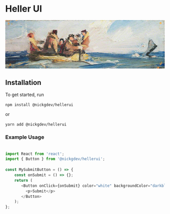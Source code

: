 # Heller UI

![Orr](/src/assets/orr.jpeg)

## Installation

To get started, run

`npm install @nickgdev/hellerui`

or

`yarn add @nickgdev/hellerui`

### Example Usage

```javascript

import React from 'react';
import { Button } from '@nickgdev/hellerui';

const MySubmitButton = () => {
    const onSubmit = () => {};
    return (
       <Button onClick={onSubmit} color="white" backgroundColor="darkblue">
         <p>Submit</p>
       </Button>
    );
};

```
